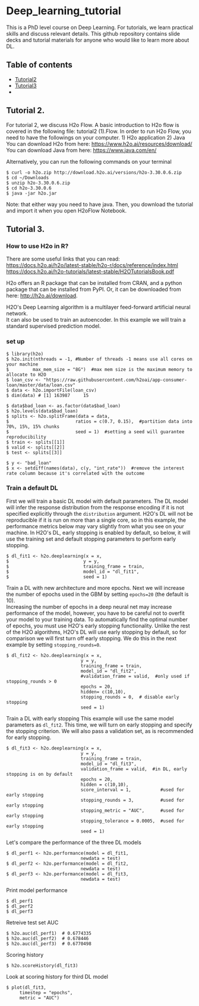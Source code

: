 # Deep_learning_tutorial
This is a PhD level course on Deep Learning. For tutorials, we learn practical skills and discuss relevant details. This github repository contains slide decks and tutorial materials for anyone who would like to learn more about DL.

## Table of contents
* [Tutorial2](#Tutorial2)
* [Tutorial3](#Tutorial3)
* 

## Tutorial 2.
For tutorial 2, we discuss H2o Flow. A basic introduction to H2o flow is covered in the following file: tutorial2 (1).Flow.
In order to run H2o Flow, you need to have the followings on your computer. 1) H2o application 2) Java
You can download H2o from here: https://www.h2o.ai/resources/download/
You can download Java from here: https://www.java.com/en/

Alternatively, you can run the following commands on your terminal
```
$ curl -o h2o.zip http://download.h2o.ai/versions/h2o-3.30.0.6.zip
$ cd ~/Downloads
$ unzip h2o-3.30.0.6.zip
$ cd h2o-3.30.0.6
$ java -jar h2o.jar
```

Note: that either way you need to have java. 
Then, you download the tutorial and import it when you open H2oFlow Notebook. 

## Tutorial 3. 

### How to use H2o in R?
There are some useful links that you can read: 
https://docs.h2o.ai/h2o/latest-stable/h2o-r/docs/reference/index.html
https://docs.h2o.ai/h2o-tutorials/latest-stable/H2OTutorialsBook.pdf

H2o offers an R package that can be installed from CRAN, and a python package that can be installed from PyPI. Or, it can be downloaded from here: http://h2o.ai/download.

 H2O's Deep Learning algorithm is a multilayer feed-forward artificial neural network.  
 It can also be used to train an autoencoder. In this example we will train 
 a standard supervised prediction model.

### set up
```
$ library(h2o)
$ h2o.init(nthreads = -1, #Number of threads -1 means use all cores on your machine
$         max_mem_size = "8G")  #max mem size is the maximum memory to allocate to H2O
$ loan_csv <- "https://raw.githubusercontent.com/h2oai/app-consumer-loan/master/data/loan.csv"
$ data <- h2o.importFile(loan_csv)
$ dim(data) # [1] 163987     15

$ data$bad_loan <- as.factor(data$bad_loan)
$ h2o.levels(data$bad_loan)
$ splits <- h2o.splitFrame(data = data, 
$                         ratios = c(0.7, 0.15),  #partition data into 70%, 15%, 15% chunks
$                         seed = 1)  #setting a seed will guarantee reproducibility
$ train <- splits[[1]]
$ valid <- splits[[2]]
$ test <- splits[[3]]

$ y <- "bad_loan"
$ x <- setdiff(names(data), c(y, "int_rate"))  #remove the interest rate column because it's correlated with the outcome
```


 ### Train a default DL
 First we will train a basic DL model with default parameters. The DL model will infer the response 
 distribution from the response encoding if it is not specified explicitly through the `distribution` 
 argument.  H2O's DL will not be reproducible if it is run on more than a single core, so in this example,  the performance metrics below may vary slightly from what you see on your machine.
 In H2O's DL, early stopping is enabled by default, so below, it will use the training set and 
 default stopping parameters to perform early stopping.

```
$ dl_fit1 <- h2o.deeplearning(x = x,
$                            y = y,
$                            training_frame = train,
$                            model_id = "dl_fit1",
$                            seed = 1)
```

 Train a DL with new architecture and more epochs.
 Next we will increase the number of epochs used in the GBM by setting `epochs=20` (the default is 10).  
 Increasing the number of epochs in a deep neural net may increase performance of the model, however, 
 you have to be careful not to overfit your model to your training data.  To automatically find the optimal number of epochs, 
 you must use H2O's early stopping functionality.  Unlike the rest of the H2O algorithms, H2O's DL will 
 use early stopping by default, so for comparison we will first turn off early stopping.  We do this in the next example 
 by setting `stopping_rounds=0`.

```
$ dl_fit2 <- h2o.deeplearning(x = x,
                            y = y,
                            training_frame = train,
                            model_id = "dl_fit2",
                            #validation_frame = valid,  #only used if stopping_rounds > 0
                            epochs = 20,
                            hidden= c(10,10),
                            stopping_rounds = 0,  # disable early stopping
                            seed = 1)
```

 Train a DL with early stopping
 This example will use the same model parameters as `dl_fit2`. This time, we will turn on 
 early stopping and specify the stopping criterion.  We will also pass a validation set, as is
 recommended for early stopping.

```
$ dl_fit3 <- h2o.deeplearning(x = x,
                            y = y,
                            training_frame = train,
                            model_id = "dl_fit3",
                            validation_frame = valid,  #in DL, early stopping is on by default
                            epochs = 20,
                            hidden = c(10,10),
                            score_interval = 1,           #used for early stopping
                            stopping_rounds = 3,          #used for early stopping
                            stopping_metric = "AUC",      #used for early stopping
                            stopping_tolerance = 0.0005,  #used for early stopping
                            seed = 1)
```

Let's compare the performance of the three DL models

```
$ dl_perf1 <- h2o.performance(model = dl_fit1,
                            newdata = test)
$ dl_perf2 <- h2o.performance(model = dl_fit2,
                            newdata = test)
$ dl_perf3 <- h2o.performance(model = dl_fit3,
                            newdata = test)
```

Print model performance
```
$ dl_perf1
$ dl_perf2
$ dl_perf3
```
Retreive test set AUC

```
$ h2o.auc(dl_perf1)  # 0.6774335
$ h2o.auc(dl_perf2)  # 0.678446
$ h2o.auc(dl_perf3)  # 0.6770498
```
Scoring history
```
$ h2o.scoreHistory(dl_fit3)
```
Look at scoring history for third DL model
```
$ plot(dl_fit3, 
     timestep = "epochs", 
     metric = "AUC")
```


